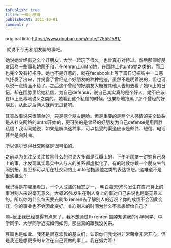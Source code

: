 ```yaml
---
isPublish: true
title: 一個小感慨
publishedAt: 2011-10-01
comment: y
---
```


original link: https://www.douban.com/note/175551581/

 就说下今天和朋友聊的事吧。

她说她曾经有这么个好朋友，大学一起玩了很久，也曾真心对待过。然后那個好朋友因為一些事和她鬧不和，在renren上unfrd她，在围脖上也unfo她之类的，而且也完全没有打招呼。她也不是好惹的，就在facebook上写了篇日记把胸中一口恶气抒发了出来，并揭露了曾经这个好朋友的种种劣迹，虽然不是明着说的，但也可以说一点情面不给了。之后这个曾经的好朋友大概被其他人告知去看了她fb上的日记，却在围脖里给她私信，为自己defense，说自己其实真的是个好人，她不应该在fb上恶毒地说ta之类的。她看到这个私信的时候，很果断地拖黑了那个曾经的好朋友，从此之后两人就再无瓜葛吧。

其实故事说来很简单的，只是两个朋友翻脸。但是重要的是两个人感情的完全破裂是从社交网络的unfrd开始的，更可笑的是曾经的好朋友为自己defense是用围脖私信！我认同她说，如果是解决这种事，可以接受的渠道应该是邮件、短信、电话甚至是面对面。

所以偶尔觉得社交网络是很可怕的。

之前以为关注反关注拉黑什么的讨论大多都是豆瓣上的，下午听朋友一讲她自己身上的事，才发现其实现实中人与人的关系都虚拟化了。有的时候你跟一个朋友生气闹别扭，甚至都可以用在社交网络上unfo他拖黑他之类的表达愤怒。这难道不是很幼稚么？

我记得是在哪里看过，一个人成熟的标志之一， 明白每天99%发生在自己身上的事对别人来说毫无意义，大概99%发生在别人身上的事对自己来说也是毫无意义的。所以你为什么每天要去刷fb renren去了解别人的近况？你的成绩不会因此变好，你的事业也不会因此变好。关心别人的时间为什么不拿来留给自己？


嘛~反正我已经觉得有点累了。我不想通过fb renren 围脖知道我的小学同学、中学同学、大学同学近况如何如何。那些真的跟我没关系。

豆瓣也是如此。我还是很喜欢我的基友们，认识你们我觉得非常荣幸非常开心。但是我还是想更多的专注在自己要做的事上。我在努力着！
